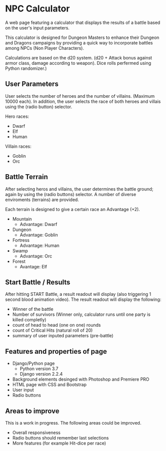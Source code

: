 # NPC Calculator
A web page featuring a calculator that displays the results of a battle based on the user's input parameters.

This calculator is designed for Dungeon Masters to enhance their Dungeon and Dragons campaigns by providing a quick way to incorporate battles among NPCs (Non Player Characters).

Calculations are based on the d20 system. (d20 + Attack bonus against armor class, damage according to weapon). Dice rolls perfermed using Python randomizer.)

## User Parameters
User selects the number of heroes and the number of villains. (Maximum 10000 each). In addition, the user selects the race of both heroes and villais using the (radio button) selector. 

Hero races:
- Dwarf
- Elf
- Human

Villain races:
- Goblin
- Orc

## Battle Terrain
After selecting heros and villains, the user determines the battle ground; again by using the (radio buttons) selector. A number of diverse enviroments (terrains) are provided. 

Each terrain is designed to give a certain race an Advantage (+2). 
- Mountain
    - Advantage: Dwarf
- Dungeon
    - Advantage: Goblin
- Fortress
    - Advantage: Human
- Swamp 
    - Advantage: Orc
- Forest
    - Avantage: Elf

## Start Battle / Results
After hitting START Battle, a result readout will display (also triggering 1 second blood animation video).
The result readout will display the following:
- Winner of the battle 
- Number of survivors (Winner only, calculator runs until one party is killed completly)
- count of head to head (one on one) rounds
- count of Critical Hits (natural roll of 20)
- summary of user inputed parameters (pre-battle)


## Features and properties of page
- Django/Python page
    - Python version 3.7
    - Django version 2.2.4
- Background elements desinged with Photoshop and Premiere PRO
- HTML page with CSS and Bootstrap
- User input
- Radio buttons 

## Areas to improve
This is a work in progress. The following areas could be improved.
- Overall responsiveness
- Radio buttons should remember last selections
- More features (for example Hit-dice per race)
